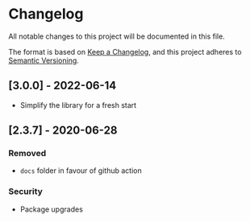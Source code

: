 # Changelog

All notable changes to this project will be documented in this file.

The format is based on [Keep a Changelog](https://keepachangelog.com/en/1.0.0/),
and this project adheres to [Semantic Versioning](https://semver.org/spec/v2.0.0.html).

## [3.0.0] - 2022-06-14

- Simplify the library for a fresh start

## [2.3.7] - 2020-06-28

### Removed

- `docs` folder in favour of github action

### Security

- Package upgrades
